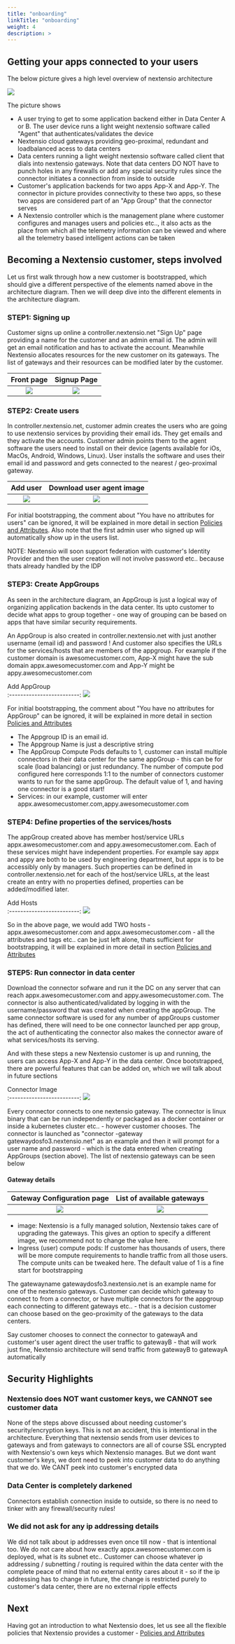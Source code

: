 ```yaml
---
title: "onboarding"
linkTitle: "onboarding"
weight: 4
description: >
---
```


## Getting your apps connected to your users

The below picture gives a high level overview of nextensio architecture

![](/architecture/onboarding/architecture.jpg)

The picture shows 

* A user trying to get to some application backend either in Data Center A or B. The user device 
runs a light weight nextensio software called "Agent" that authenticates/validates the device
* Nextensio cloud gateways providing geo-proximal, redundant and loadbalanced acess to data centers
* Data centers running a light weight nextensio software called client that dials into nextensio gateways.
Note that data centers DO NOT have to punch holes in any firewalls or add any special security rules since
the connector initiates a connection from inside to outside
* Customer's application backends for two apps App-X and App-Y. The connector in picture provides 
connectivity to these two apps, so these two apps are considered part of an "App Group" that the connector serves
* A Nextensio controller which is the management plane where customer configures and manages users and policies
etc.., it also acts as the place from which all the telemetry information can be viewed and where all the 
telemetry based intelligent actions can be taken

## Becoming a Nextensio customer, steps involved

Let us first walk through how a new customer is bootstrapped, which should give a different perspective 
of the elements named above in the architecture diagram. Then we will deep dive into the different elements
in the architecture diagram.

### STEP1: Signing up 

Customer signs up online a controller.nextensio.net "Sign Up" page providing a name for the customer and
an admin email id. The admin will get an email notification and has to activate the account. Meanwhile 
Nextensio allocates resources for the new customer on its gateways. The list of gateways and their resources
can be modified later by the customer.

Front page             |  Signup Page
:-------------------------:|:-------------------------:
![](/architecture/onboarding/signup_1.jpg) | ![](/architecture/onboarding/signup_2.jpg)

### STEP2: Create users

In controller.nextensio.net, customer admin creates the users who are going to use nextensio services by 
providing their email ids. They get emails and they activate the accounts. Customer admin points them to 
the agent software the users need to install on their device (agents available for iOs, MacOs, Android, 
Windows, Linux). User installs the software and uses their email id and password and gets connected to the 
nearest / geo-proximal gateway.

Add user             |  Download user agent image
:-------------------------:|:-------------------------:
![](/architecture/onboarding/user_add.jpg) | ![](/architecture/onboarding/images.jpg)

For initial bootstrapping, the comment about "You have no attributes for users" can be ignored, 
it will be explained in more detail in section [Policies and Attributes](/architecture/policyattr.html). Also note 
that the first admin user who signed up will automatically show up in the users list.

NOTE: Nextensio will soon support federation with customer's Identity Provider and then the user creation
will not involve password etc.. because thats already handled by the IDP

### STEP3: Create AppGroups 

As seen in the architecture diagram, an AppGroup is just a logical way of organizing application backends 
in the data center. Its upto customer to decide what apps to group together - one way of grouping can be
based on apps that have similar security requirements. 

An AppGroup is also created in controller.nextensio.net with just another username (email id) and password ! 
And customer also specifies the URLs for the services/hosts that are members of the appgroup. For example 
if the customer domain is awesomecustomer.com, App-X might have the sub domain appx.awesomecustomer.com and 
App-Y might be appy.awesomecustomer.com

Add AppGroup             
:-------------------------:
![](/architecture/onboarding/appgroup_add.jpg)

For initial bootstrapping, the comment about "You have no attributes for AppGroup" can be ignored, it will be 
explained in more detail in section [Policies and Attributes](/architecture/policyattr.html)

* The Appgroup ID is an email id. 
* The Appgroup Name is just a descriptive string
* The AppGroup Compute Pods defaults to 1, customer can install multiple connectors
in their data center for the same appGroup - this can be for scale (load balancing) or just redundancy. The
number of compute pod configured here corresponds 1:1 to the number of connectors customer wants to run
for the same appGroup. The default value of 1, and having one connector is a good start!
* Services: in our example, customer will enter  
  appx.awesomecustomer.com,appy.awesomecustomer.com

### STEP4: Define properties of the services/hosts

The appGroup created above has member host/service URLs appx.awesomecustomer.com and appy.awesomecustomer.com. 
Each of these services might have independent properties. For example say appx and appy are both to be used
by engineering department, but appx is to be accessibly only by managers. Such properties can be defined 
in controller.nextensio.net for each of the host/service URLs, at the least create an entry with no properties 
defined, properties can be added/modified later.

Add Hosts             
:-------------------------:
![](/architecture/onboarding/host_add.jpg)

So in the above page, we would add TWO hosts - appx.awesomecustomer.com and appx.awesomecustomer.com - all the
attributes and tags etc.. can be just left alone, thats sufficient for bootstrapping, it will be explained in
more detail in section [Policies and Attributes](/architecture/policyattr.html)

### STEP5: Run connector in data center

Download the connector sofware and run it the DC on any server that can reach appx.awesomecustomer.com and
appy.awesomecustomer.com. The connector is also authenticated/validated by logging in with the username/password
that was created when creating the appGroup. The same connector software is used for any number of appGroups
customer has defined, there will need to be one connector launched per app group, the act of authenticating
the connector also makes the connector aware of what services/hosts its serving. 

And with these steps a new Nextensio customer is up and running, the users can access App-X and App-Y in the
data center. Once bootstrapped, there are powerful features that can be added on, which we will talk about in
future sections

Connector Image             
:-------------------------:
![](/architecture/onboarding/images.jpg)

Every connector connects to one nextensio gateway. The connector is linux binary that can be run independently
or packaged as a docker container or inside a kubernetes cluster etc.. - however customer chooses. The connector
is launched as "connector -gateway gatewaydosfo3.nextensio.net" as an example and then it will prompt for a 
user name and password - which is the data entered when creating AppGroups (section above). The list of nextensio
gateways can be seen below

#### Gateway details

Gateway Configuration page             |  List of available gateways
:-------------------------:|:-------------------------:
![](/architecture/onboarding/gateway_config.png) | ![](/architecture/onboarding/gateway_list.jpg)

* image: Nextensio is a fully managed solution, Nextensio takes care of upgrading the gateways. This gives an
option to specify a different image, we recommend not to change the value here. 
* Ingress (user) compute pods: If customer has thousands of users, there will be more compute requirements to handle
traffic from all those users. The compute units can be tweaked here. The default value of 1 is a fine start for
bootstrapping

The gatewayname gatewaydosfo3.nextensio.net is an example name for one of the nextensio gateways. Customer can
decide which gateway to connect to from a connector, or have multiple connectors for the appgroup each connecting
to different gateways etc.. - that is a decision customer can choose based on the geo-proximity of the gateways
to the data centers. 

Say customer chooses to connect the connector to gatewayA and customer's user agent direct the user traffic to
gatewayB - that will work just fine, Nextensio architecture will send traffic from gatewayB to gatewayA automatically

## Security Highlights

### Nextensio does NOT want customer keys, we CANNOT see customer data

None of the steps above discussed about needing customer's security/encryption keys. This is not an accident,
this is intentional in the architecture. Everything that nextensio sends from user devices to gateways and 
from gateways to connectors are all of course SSL encrypted with Nextensio's own keys which Nextensio manages.
But we dont want customer's keys, we dont need to peek into customer data to do anything that we do. We CANT
peek into customer's encrypted data

### Data Center is completely darkened

Connectors establish connection inside to outside, so there is no need to tinker with any firewall/security rules!

### We did not ask for any ip addressing details

We did not talk about ip addresses even once till now - that is intentional too. We do not care about how 
exactly appx.awesomecustomer.com is deployed, what is its subnet etc.. Customer can choose whatever 
ip addressing / subnetting / routing is required within the data center with the complete peace of mind 
that no external entity cares about it - so if the ip addressing has to change in future, the change is
restricted purely to customer's data center, there are no external ripple effects

## Next 

Having got an introduction to what Nextensio does, let us see all the flexible policies that Nextensio
provides a customer - [Policies and Attributes](/architecture/policyattr.html)
